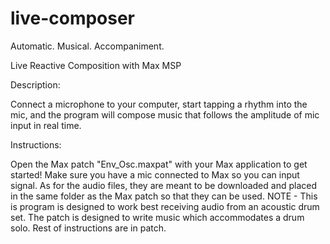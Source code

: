 # live-composer

Automatic. Musical. Accompaniment.

Live Reactive Composition with Max MSP

Description:

Connect a microphone to your computer, start tapping a rhythm into the mic, and the program will compose music that follows the amplitude of mic input in real time.

Instructions:

Open the Max patch "Env_Osc.maxpat" with your Max application to get started! Make sure you have a mic connected to Max so you can input signal. As for the audio files, they are meant to be downloaded and placed in the same folder as the Max patch so that they can be used. NOTE - This is program is designed to work best receiving audio from an acoustic drum set. The patch is designed to write music which accommodates a drum solo. Rest of instructions are in patch. 
